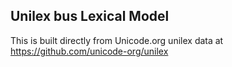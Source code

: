 Unilex bus Lexical Model
----------------------

This is built directly from Unicode.org unilex data at
https://github.com/unicode-org/unilex
